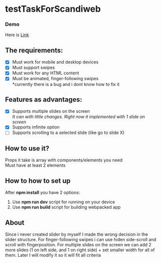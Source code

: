 # testTaskForScandiweb
### Demo
  Here is [Link](https://youthful-northcutt-06370c.netlify.app/)

## The requirements:

- [x]  Must work for mobile and desktop devices
- [x]  Must support swipes
- [x]  Must work for any HTML content
- [x]  Must be animated, finger-following swipes  
*currently there is a bug and i dont know how to fix it

## Features as advantages:

- [x]  Supports multiple slides on the screen  
*It can with little changes. Right now it implemented with 1 slide on screen*
- [x]  Supports infinite option
- [ ]  Supports scrolling to a selected slide (like go to slide X)

## How to use it?
Props it take is array with components/elements you need  
Must have at least 2 elements

## How to how to set up
After **npm install** you have 2 options:
1. Use **npm run dev** script for running on your device
2. Use **npm run build** script for building webpacked app

## About
  Since i never created slider by myself I made the wrong decision in the slider structure. For finger-following swipes i can use hiden side-scroll and scroll with fingerposition.
  For multiple slides on the screen we can add 2 more slides (1 on left side, and 1 on right side) + set smaller width for all of them. Later I will modify it so it will fit all criteria
